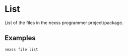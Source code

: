 # List

List of the files in the nexss programmer project/package.

## Examples

```sh
nexss file list
```
